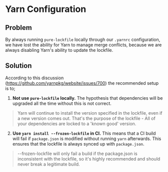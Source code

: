 # Yarn Configuration
## Problem
By always running `pure-lockfile` locally through our `.yarnrc` configuration, we have lost the ability for Yarn to manage merge conflicts, because we are always disabling Yarn's ability to update the lockfile.


## Solution
According to this discussion (https://github.com/yarnpkg/website/issues/700) the recommended setup is to;

1. **Not use `pure-lockfile` locally.** The hypothesis that dependencies will be upgraded all the time without this is not correct.

> Yarn will continue to install the version specified in the lockfile, even if a new version comes out. That's the purpose of the lockfile - All of your dependencies are locked to a 'known good' version.

2. **Use `yarn install --frozen-lockfile` in CI.** This means that a CI build will fail if `package.json` is modified without running `yarn` afterwards. This ensures that the lockfile is always synced up with `package.json`.

> --frozen-lockfile will only fail a build if the package.json is inconsistent with the lockfile, so it's highly recommended and should never break a legitimate build. 

